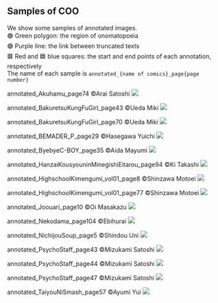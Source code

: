 ## Samples of COO
We show some samples of annotated images. <br>
🟢 Green polygon: the region of onomatopoeia <br>
🟣 Purple line: the link between truncated texts <br>
🟥 Red and 🟦 blue squares: the start and end points of each annotation, respectively <br>
The name of each sample is `annotated_{name of comics}_page{page number}` <br>

annotated_Akuhamu_page74    ©Arai Satoshi
<img src="vis/annotated_Akuhamu_page74.jpg">

annotated_BakuretsuKungFuGirl_page43    ©Ueda Miki
<img src="vis/annotated_BakuretsuKungFuGirl_page43.jpg">

annotated_BakuretsuKungFuGirl_page70    ©Ueda Miki
<img src="vis/annotated_BakuretsuKungFuGirl_page70.jpg">

annotated_BEMADER_P_page29    ©Hasegawa Yuichi
<img src="vis/annotated_BEMADER_P_page29.jpg">

annotated_ByebyeC-BOY_page35    ©Aida Mayumi
<img src="vis/annotated_ByebyeC-BOY_page35.jpg">

annotated_HanzaiKousyouninMinegishiEitarou_page94   ©Ki Takashi
<img src="vis/annotated_HanzaiKousyouninMinegishiEitarou_page94.jpg">

annotated_HighschoolKimengumi_vol01_page8   ©Shinzawa Motoei
<img src="vis/annotated_HighschoolKimengumi_vol01_page8.jpg">

annotated_HighschoolKimengumi_vol01_page77    ©Shinzawa Motoei
<img src="vis/annotated_HighschoolKimengumi_vol01_page77.jpg">

annotated_Joouari_page10    	©Oi Masakazu
<img src="vis/annotated_Joouari_page10.jpg">

annotated_Nekodama_page104    	©Ebihurai
<img src="vis/annotated_Nekodama_page104.jpg">

annotated_NichijouSoup_page5    ©Shindou Uni
<img src="vis/annotated_NichijouSoup_page5.jpg">

annotated_PsychoStaff_page43    ©Mizukami Satoshi
<img src="vis/annotated_PsychoStaff_page43.jpg">

annotated_PsychoStaff_page44    ©Mizukami Satoshi
<img src="vis/annotated_PsychoStaff_page44.jpg">

annotated_PsychoStaff_page47    ©Mizukami Satoshi
<img src="vis/annotated_PsychoStaff_page47.jpg">

annotated_TaiyouNiSmash_page57    	©Ayumi Yui
<img src="vis/annotated_TaiyouNiSmash_page57.jpg">
